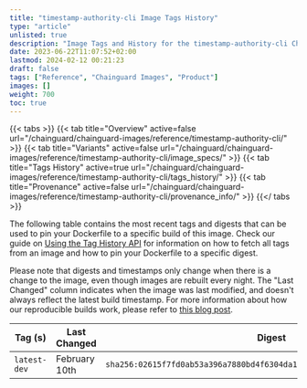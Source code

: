 ```yaml
---
title: "timestamp-authority-cli Image Tags History"
type: "article"
unlisted: true
description: "Image Tags and History for the timestamp-authority-cli Chainguard Image"
date: 2023-06-22T11:07:52+02:00
lastmod: 2024-02-12 00:21:23
draft: false
tags: ["Reference", "Chainguard Images", "Product"]
images: []
weight: 700
toc: true
---
```


{{< tabs >}}
{{< tab title="Overview" active=false url="/chainguard/chainguard-images/reference/timestamp-authority-cli/" >}}
{{< tab title="Variants" active=false url="/chainguard/chainguard-images/reference/timestamp-authority-cli/image_specs/" >}}
{{< tab title="Tags History" active=true url="/chainguard/chainguard-images/reference/timestamp-authority-cli/tags_history/" >}}
{{< tab title="Provenance" active=false url="/chainguard/chainguard-images/reference/timestamp-authority-cli/provenance_info/" >}}
{{</ tabs >}}

The following table contains the most recent tags and digests that can be used to pin your Dockerfile to a specific build of this image. Check our guide on [Using the Tag History API](/chainguard/chainguard-images/using-the-tag-history-api/) for information on how to fetch all tags from an image and how to pin your Dockerfile to a specific digest.

Please note that digests and timestamps only change when there is a change to the image, even though images are rebuilt every night. The "Last Changed" column indicates when the image was last modified, and doesn't always reflect the latest build timestamp. For more information about how our reproducible builds work, please refer to [this blog post](https://www.chainguard.dev/unchained/reproducing-chainguards-reproducible-image-builds).

| Tag (s)       | Last Changed  | Digest                                                                    |
|---------------|---------------|---------------------------------------------------------------------------|
|  `latest-dev` | February 10th | `sha256:02615f7fd0ab53a396a7880bd4f6304da10b98d0b6f68109b15ba9ef96b05dd7` |

